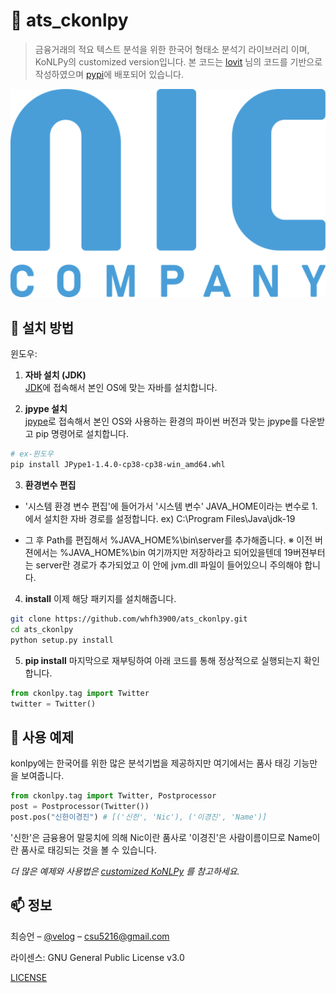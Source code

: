 # 🏦 ats_ckonlpy
> 금융거래의 적요 텍스트 분석을 위한 한국어 형태소 분석기 라이브러리 이며, KoNLPy의 customized version입니다. 본 코드는 [lovit](https://github.com/lovit/customized_konlpy) 님의 코드를 기반으로 작성하였으며 [pypi](https://pypi.org/project/ats-ckonlpy/)에 배포되어 있습니다.


<div align="center">
    <img src="./png/nic.jpg" alt="ats_ckonlpy" width="600"/>
</div>

## 🚀 설치 방법

윈도우:

1. **자바 설치 (JDK)**  
   [JDK](https://www.oracle.com/java/technologies/downloads/)에 접속해서 본인 OS에 맞는 자바를 설치합니다. 


2. **jpype 설치**  
   [jpype](https://www.lfd.uci.edu/~gohlke/pythonlibs/#jpype)로 접속해서 본인 OS와 사용하는 환경의 파이썬 버전과 맞는 jpype를 다운받고 pip 명령어로 설치합니다.
```sh
# ex-윈도우
pip install JPype1-1.4.0-cp38-cp38-win_amd64.whl
```

3. **환경변수 편집**

- '시스템 환경 변수 편집'에 들어가서 '시스템 변수' JAVA_HOME이라는 변수로 1.에서 설치한 자바 경로를 설정합니다. 
ex) C:\Program Files\Java\jdk-19

- 그 후 Path를 편집해서 %JAVA_HOME%\bin\server를 추가해줍니다. 
※ 이전 버젼에서는 %JAVA_HOME%\bin 여기까지만 저장하라고 되어있을텐데 19버젼부터는 server란 경로가 추가되었고 이 안에 jvm.dll 파일이 들어있으니 주의해야 합니다.


4. **install**
이제 해당 패키지를 설치해줍니다.
```sh
git clone https://github.com/whfh3900/ats_ckonlpy.git
cd ats_ckonlpy
python setup.py install
```

5. **pip install**
마지막으로 재부팅하여 아래 코드를 통해 정상적으로 실행되는지 확인합니다.
```python
from ckonlpy.tag import Twitter
twitter = Twitter()
```


## 📝 사용 예제

konlpy에는 한국어를 위한 많은 분석기법을 제공하지만 여기에서는 품사 태깅 기능만을 보여줍니다. 
```python
from ckonlpy.tag import Twitter, Postprocessor
post = Postprocessor(Twitter())
post.pos("신한이경진") # [('신한', 'Nic'), ('이경진', 'Name')]
```
'신한'은 금융용어 말뭉치에 의해 Nic이란 품사로 '이경진'은 사람이름이므로 Name이란 품사로 태깅되는 것을 볼 수 있습니다.

_더 많은 예제와 사용법은 [customized KoNLPy](https://github.com/lovit/customized_konlpy) 를 참고하세요._



## 📫 정보

최승언 – [@velog](https://velog.io/@csu5216) – csu5216@gmail.com

라이센스: GNU General Public License v3.0

[LICENSE](https://github.com/lovit/customized_konlpy/blob/master/LICENSE)
